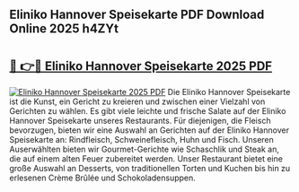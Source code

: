 ## Eliniko Hannover Speisekarte PDF Download Online 2025 h4ZYt

# <h2><a href="http://gc5qa66.nevu.top/?p=Eliniko+Hannover+Speisekarte">🔗 👉🔴 Eliniko Hannover Speisekarte 2025 PDF</a></h2>

[![Eliniko Hannover Speisekarte 2025 PDF](https://i.imgur.com/dBaPXMq.png)](http://gc5qa66.nevu.top/?p=Eliniko+Hannover+Speisekarte)
Die Eliniko Hannover Speisekarte ist die Kunst, ein Gericht zu kreieren und zwischen einer Vielzahl von Gerichten zu wählen. Es gibt viele leichte und frische Salate auf der Eliniko Hannover Speisekarte unseres Restaurants. Für diejenigen, die Fleisch bevorzugen, bieten wir eine Auswahl an Gerichten auf der Eliniko Hannover Speisekarte an: Rindfleisch, Schweinefleisch, Huhn und Fisch. Unseren Auserwählten bieten wir Gourmet-Gerichte wie Schaschlik und Steak an, die auf einem alten Feuer zubereitet werden. Unser Restaurant bietet eine große Auswahl an Desserts, von traditionellen Torten und Kuchen bis hin zu erlesenen Crème Brûlée und Schokoladensuppen.
